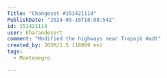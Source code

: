 ```yaml
---
Title: "Changeset #151421114"
PublishDate: "2024-05-16T18:08:54Z"
id: 151421114
user: Kharandesert
comment: "Modified the highways near Tropojë #adt"
created_by: JOSM/1.5 (18969 en)
tags:
  - Montenegro

---
```

